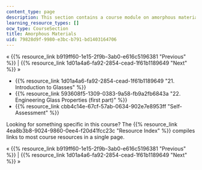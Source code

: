 ```yaml
---
content_type: page
description: This section contains a course module on amorphous materials.
learning_resource_types: []
ocw_type: CourseSection
title: Amorphous Materials
uid: 79828d9f-9980-e3bc-b791-bd1403164706
---
```


« {{% resource_link b919ff60-1e15-2f9b-3ab0-e616c5196381 "Previous" %}} | {{% resource_link 1d01a4a6-fa92-2854-cead-1f61b1189649 "Next" %}} »

*   {{% resource_link 1d01a4a6-fa92-2854-cead-1f61b1189649 "21\. Introduction to Glasses" %}}
*   {{% resource_link 593608f5-1309-0383-9a58-fb9a2fb6843a "22\. Engineering Glass Properties (first part)" %}}
*   {{% resource_link cbb4c14e-67cf-57ab-0634-902e7e8953ff "Self-Assessment" %}}

Looking for something specific in this course? The {{% resource_link 4ea8b3b8-9024-9860-0ee4-f20d41fcc23c "Resource Index" %}} compiles links to most course resources in a single page.

« {{% resource_link b919ff60-1e15-2f9b-3ab0-e616c5196381 "Previous" %}} | {{% resource_link 1d01a4a6-fa92-2854-cead-1f61b1189649 "Next" %}} »